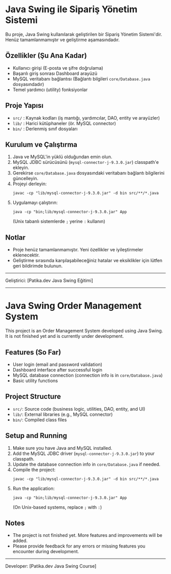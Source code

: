 # Java Swing ile Sipariş Yönetim Sistemi

Bu proje, Java Swing kullanılarak geliştirilen bir Sipariş Yönetim Sistemi'dir. Henüz tamamlanmamıştır ve geliştirme aşamasındadır.

## Özellikler (Şu Ana Kadar)
- Kullanıcı girişi (E-posta ve şifre doğrulama)
- Başarılı giriş sonrası Dashboard arayüzü
- MySQL veritabanı bağlantısı (Bağlantı bilgileri `core/Database.java` dosyasındadır)
- Temel yardımcı (utility) fonksiyonlar

## Proje Yapısı
- `src/` : Kaynak kodları (iş mantığı, yardımcılar, DAO, entity ve arayüzler)
- `lib/` : Harici kütüphaneler (ör. MySQL connector)
- `bin/` : Derlenmiş sınıf dosyaları

## Kurulum ve Çalıştırma
1. Java ve MySQL'in yüklü olduğundan emin olun.
2. MySQL JDBC sürücüsünü (`mysql-connector-j-9.3.0.jar`) classpath'e ekleyin.
3. Gerekirse `core/Database.java` dosyasındaki veritabanı bağlantı bilgilerini güncelleyin.
4. Projeyi derleyin:
   ```
   javac -cp "lib/mysql-connector-j-9.3.0.jar" -d bin src/**/*.java
   ```
5. Uygulamayı çalıştırın:
   ```
   java -cp "bin;lib/mysql-connector-j-9.3.0.jar" App
   ```
   (Unix tabanlı sistemlerde `;` yerine `:` kullanın)

## Notlar
- Proje henüz tamamlanmamıştır. Yeni özellikler ve iyileştirmeler eklenecektir.
- Geliştirme sırasında karşılaşabileceğiniz hatalar ve eksiklikler için lütfen geri bildirimde bulunun.

---

Geliştirici: [Patika.dev Java Swing Eğitimi]

---

# Java Swing Order Management System

This project is an Order Management System developed using Java Swing. It is not finished yet and is currently under development.

## Features (So Far)
- User login (email and password validation)
- Dashboard interface after successful login
- MySQL database connection (connection info is in `core/Database.java`)
- Basic utility functions

## Project Structure
- `src/`: Source code (business logic, utilities, DAO, entity, and UI)
- `lib/`: External libraries (e.g., MySQL connector)
- `bin/`: Compiled class files

## Setup and Running
1. Make sure you have Java and MySQL installed.
2. Add the MySQL JDBC driver (`mysql-connector-j-9.3.0.jar`) to your classpath.
3. Update the database connection info in `core/Database.java` if needed.
4. Compile the project:
   ```
   javac -cp "lib/mysql-connector-j-9.3.0.jar" -d bin src/**/*.java
   ```
5. Run the application:
   ```
   java -cp "bin;lib/mysql-connector-j-9.3.0.jar" App
   ```
   (On Unix-based systems, replace `;` with `:`)

## Notes
- The project is not finished yet. More features and improvements will be added.
- Please provide feedback for any errors or missing features you encounter during development.

---

Developer: [Patika.dev Java Swing Course]
